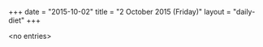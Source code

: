 +++
date = "2015-10-02"
title = "2 October 2015 (Friday)"
layout = "daily-diet"
+++


\<no entries\>

